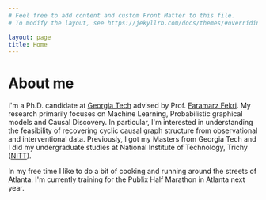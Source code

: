 ```yaml
---
# Feel free to add content and custom Front Matter to this file.
# To modify the layout, see https://jekyllrb.com/docs/themes/#overriding-theme-defaults

layout: page
title: Home
---
```


# About me

I'm a Ph.D. candidate at [Georgia Tech](https://www.gatech.edu/) advised by Prof. [Faramarz Fekri](https://fekri.ece.gatech.edu/).
My research primarily focuses on Machine Learning, Probabilistic graphical models and Causal Discovery. In particular, I'm interested in
understanding the feasibility of recovering cyclic causal graph structure from observational and interventional data. Previously,
I got my Masters from Georgia Tech and I did my undergraduate studies at National Institute of Technology, Trichy ([NITT](https://www.gatech.edu/)).

In my free time I like to do a bit of cooking and running around the streets of Atlanta. I'm currently training for the Publix Half Marathon in Atlanta next year.
